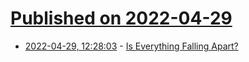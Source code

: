 # [Published on 2022-04-29](index.md)

* [2022-04-29, 12:28:03](https://news.ycombinator.com/item?id=31204269) - [Is Everything Falling Apart?](https://nonzero.substack.com/p/is-everything-falling-apart)
